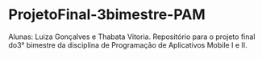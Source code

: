 # ProjetoFinal-3bimestre-PAM
Alunas: Luiza Gonçalves e Thabata Vitoria.
Repositório para o projeto final do3° bimestre da disciplina de Programação de Aplicativos Mobile I e II.
